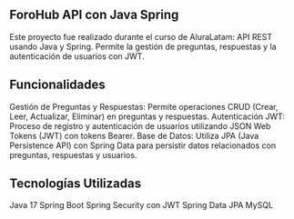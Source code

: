## ForoHub API con Java Spring
Este proyecto fue realizado durante el curso de AluraLatam: API REST usando Java y Spring. Permite la gestión de preguntas, respuestas y la autenticación de usuarios con JWT.

## Funcionalidades
Gestión de Preguntas y Respuestas: Permite operaciones CRUD (Crear, Leer, Actualizar, Eliminar) en preguntas y respuestas.
Autenticación JWT: Proceso de registro y autenticación de usuarios utilizando JSON Web Tokens (JWT) con tokens Bearer.
Base de Datos: Utiliza JPA (Java Persistence API) con Spring Data para persistir datos relacionados con preguntas, respuestas y usuarios.

## Tecnologías Utilizadas
Java 17
Spring Boot
Spring Security con JWT
Spring Data JPA
MySQL
